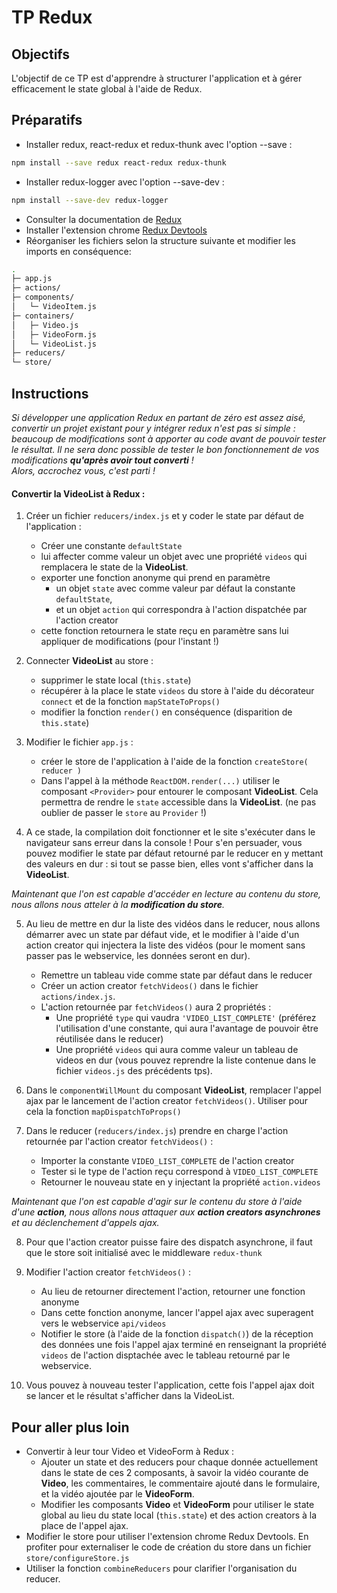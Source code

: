 # TP Redux

## Objectifs

L'objectif de ce TP est d'apprendre à structurer l'application et à gérer efficacement le state global à l'aide de Redux.

## Préparatifs

- Installer redux, react-redux et redux-thunk avec l'option --save :
```bash
npm install --save redux react-redux redux-thunk
```
- Installer redux-logger avec l'option --save-dev :
```bash
npm install --save-dev redux-logger
```
- Consulter la documentation de [Redux](http://redux.js.org/#documentation)
- Installer l'extension chrome [Redux Devtools](https://chrome.google.com/webstore/detail/redux-devtools/lmhkpmbekcpmknklioeibfkpmmfibljd)
- Réorganiser les fichiers selon la structure suivante et modifier les imports en conséquence:
```bash
.
├─ app.js
├─ actions/
├─ components/
│   └─ VideoItem.js
├─ containers/
│   ├─ Video.js
│   ├─ VideoForm.js
│   └─ VideoList.js
├─ reducers/
└─ store/
```

## Instructions
*Si développer une application Redux en partant de zéro est assez aisé, convertir un projet existant pour y intégrer redux n'est pas si simple : beaucoup de modifications sont à apporter au code avant de pouvoir tester le résultat. Il ne sera donc possible de tester le bon fonctionnement de vos modifications **qu'après avoir tout converti** ! <br>Alors, accrochez vous, c'est parti !*

#### Convertir la VideoList à Redux :

1. Créer un fichier `reducers/index.js` et y coder le state par défaut de l'application :
	+ Créer une constante `defaultState`
	+ lui affecter comme valeur un objet avec une propriété `videos` qui remplacera le state de la **VideoList**.
	+ exporter une fonction anonyme qui prend en paramètre
		* un objet `state` avec comme valeur par défaut la constante `defaultState`,
		* et un objet `action` qui correspondra à l'action dispatchée par l'action creator
	+ cette fonction retournera le state reçu en paramètre sans lui appliquer de modifications (pour l'instant !)

2. Connecter **VideoList** au store :
	+ supprimer le state local (`this.state`)
	+ récupérer à la place le state `videos` du store à l'aide du décorateur `connect` et de la fonction `mapStateToProps()`
	+ modifier la fonction `render()` en conséquence (disparition de `this.state`)

3. Modifier le fichier `app.js` :
	+ créer le store de l'application à l'aide de la fonction `createStore( reducer )`
	+ Dans l'appel à la méthode `ReactDOM.render(...)` utiliser le composant `<Provider>` pour entourer le composant **VideoList**. Cela permettra de rendre le `state` accessible dans la **VideoList**. (ne pas oublier de passer le `store` au `Provider` !)

4. A ce stade, la compilation doit fonctionner et le site s'exécuter dans le navigateur sans erreur dans la console ! Pour s'en persuader, vous pouvez modifier le state par défaut retourné par le reducer en y mettant des valeurs en dur : si tout se passe bien, elles vont s'afficher dans la **VideoList**.

*Maintenant que l'on est capable d'accéder en lecture au contenu du store, nous allons nous atteler à la **modification du store**.*

5. Au lieu de mettre en dur la liste des vidéos dans le reducer, nous allons démarrer avec un state par défaut vide, et le modifier à l'aide d'un action creator qui injectera la liste des vidéos (pour le moment sans passer pas le webservice, les données seront en dur). <br>
	+ Remettre un tableau vide comme state par défaut dans le reducer
	+ Créer un action creator `fetchVideos()` dans le fichier `actions/index.js`.
	+ L'action retournée par `fetchVideos()` aura 2 propriétés :
		* Une propriété `type` qui vaudra `'VIDEO_LIST_COMPLETE'` (préférez l'utilisation d'une constante, qui aura l'avantage de pouvoir être réutilisée dans le reducer)
		* Une propriété `videos` qui aura comme valeur un tableau de videos en dur (vous pouvez reprendre la liste contenue dans le fichier `videos.js` des précédents tps).

6. Dans le `componentWillMount` du composant **VideoList**, remplacer l'appel ajax par le lancement de l'action creator `fetchVideos()`. Utiliser pour cela la fonction `mapDispatchToProps()`

7. Dans le reducer (`reducers/index.js`) prendre en charge l'action retournée par l'action creator `fetchVideos()` :
	+ Importer la constante `VIDEO_LIST_COMPLETE` de l'action creator
	+ Tester si le type de l'action reçu correspond à `VIDEO_LIST_COMPLETE`
	+ Retourner le nouveau state en y injectant la propriété `action.videos`

*Maintenant que l'on est capable d'agir sur le contenu du store à l'aide d'une **action**, nous allons nous attaquer aux **action creators asynchrones** et au déclenchement d'appels ajax.*

8. Pour que l'action creator puisse faire des dispatch asynchrone, il faut que le store soit initialisé avec le middleware `redux-thunk`

9. Modifier l'action creator `fetchVideos()` :
	+ Au lieu de retourner directement l'action, retourner une fonction anonyme
	+ Dans cette fonction anonyme, lancer l'appel ajax avec superagent vers le webservice `api/videos`
	+ Notifier le store (à l'aide de la fonction `dispatch()`) de la réception des données une fois l'appel ajax terminé en renseignant la propriété `videos` de l'action disptachée avec le tableau retourné par le webservice.


10. Vous pouvez à nouveau tester l'application, cette fois l'appel ajax doit se lancer et le résultat s'afficher dans la VideoList.

## Pour aller plus loin
- Convertir à leur tour Video et VideoForm à Redux :
	+ Ajouter un state et des reducers pour chaque donnée actuellement dans le state de ces 2 composants, à savoir la vidéo courante de **Video**, les commentaires, le commentaire ajouté dans le formulaire, et la vidéo ajoutée par le **VideoForm**.
	+ Modifier les composants **Video** et **VideoForm** pour utiliser le state global au lieu du state local (`this.state`) et des action creators à la place de l'appel ajax.
- Modifier le store pour utiliser l'extension chrome Redux Devtools. En profiter pour externaliser le code de création du store dans un fichier `store/configureStore.js`
- Utiliser la fonction `combineReducers` pour clarifier l'organisation du reducer.
